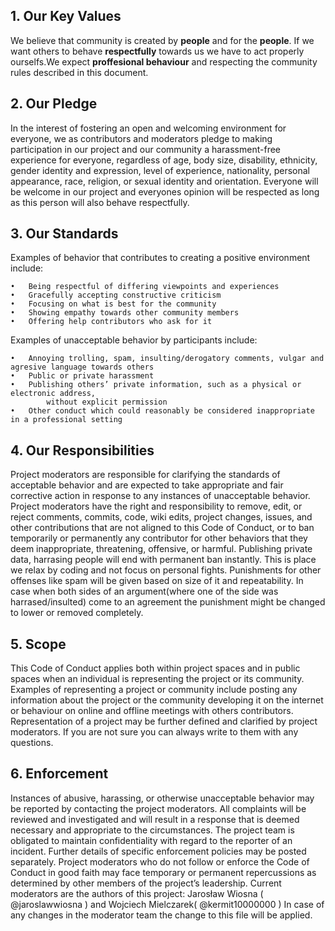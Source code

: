 ## 1. Our Key Values
We believe that community is created by **people** and for the **people**. If we want others to behave **respectfully** towards us we have to act properly ourselfs.We expect **proffesional behaviour** and respecting the community rules described in this document. 
## 2. Our Pledge
In the interest of fostering an open and welcoming environment for everyone, we as contributors and moderators pledge to making participation in our project and our community a harassment-free experience for everyone, regardless of age, body size, disability, ethnicity, gender identity and expression, level of experience, nationality, personal appearance, race, religion, or sexual identity and orientation. Everyone will be welcome in our project and everyones opinion will be respected as long as this person will also behave respectfully. 
## 3. Our Standards
Examples of behavior that contributes to creating a positive environment include:
```
•	Being respectful of differing viewpoints and experiences
•	Gracefully accepting constructive criticism
•	Focusing on what is best for the community
•	Showing empathy towards other community members
•	Offering help contributors who ask for it
```
Examples of unacceptable behavior by participants include:
```
•	Annoying trolling, spam, insulting/derogatory comments, vulgar and agresive language towards others
•	Public or private harassment
•	Publishing others’ private information, such as a physical or electronic address, 
        without explicit permission
•	Other conduct which could reasonably be considered inappropriate in a professional setting
```
## 4. Our Responsibilities
Project moderators are responsible for clarifying the standards of acceptable behavior and are expected to take appropriate and fair corrective action in response to any instances of unacceptable behavior.
Project moderators have the right and responsibility to remove, edit, or reject comments, commits, code, wiki edits, project changes, issues, and other contributions that are not aligned to this Code of Conduct, or to ban temporarily or permanently any contributor for other behaviors that they deem inappropriate, threatening, offensive, or harmful.
Publishing private data, harrasing people will end with permanent ban instantly. This is place we relax by coding and not focus on personal fights. Punishments for other offenses like spam will be given based on size of it and repeatability. In case when both sides of an argument(where one of the side was harrased/insulted) come to an agreement the punishment might be changed to lower or removed completely.
## 5. Scope
This Code of Conduct applies both within project spaces and in public spaces when an individual is representing the project or its community. Examples of representing a project or community include posting any information about the project or the community developing it on the internet or behaviour on online and offline meetings with others contributors. Representation of a project may be further defined and clarified by project moderators. If you are not sure you can always write to them with any questions.
## 6. Enforcement
Instances of abusive, harassing, or otherwise unacceptable behavior may be reported by contacting the project moderators. All complaints will be reviewed and investigated and will result in a response that is deemed necessary and appropriate to the circumstances. The project team is obligated to maintain confidentiality with regard to the reporter of an incident. Further details of specific enforcement policies may be posted separately.
Project moderators who do not follow or enforce the Code of Conduct in good faith may face temporary or permanent repercussions as determined by other members of the project’s leadership.
Current moderators are the authors of this project:
Jarosław Wiosna ( @jaroslawwiosna ) and Wojciech Mielczarek( @kermit10000000 )
In case of any changes in the moderator team the change to this file will be applied.

